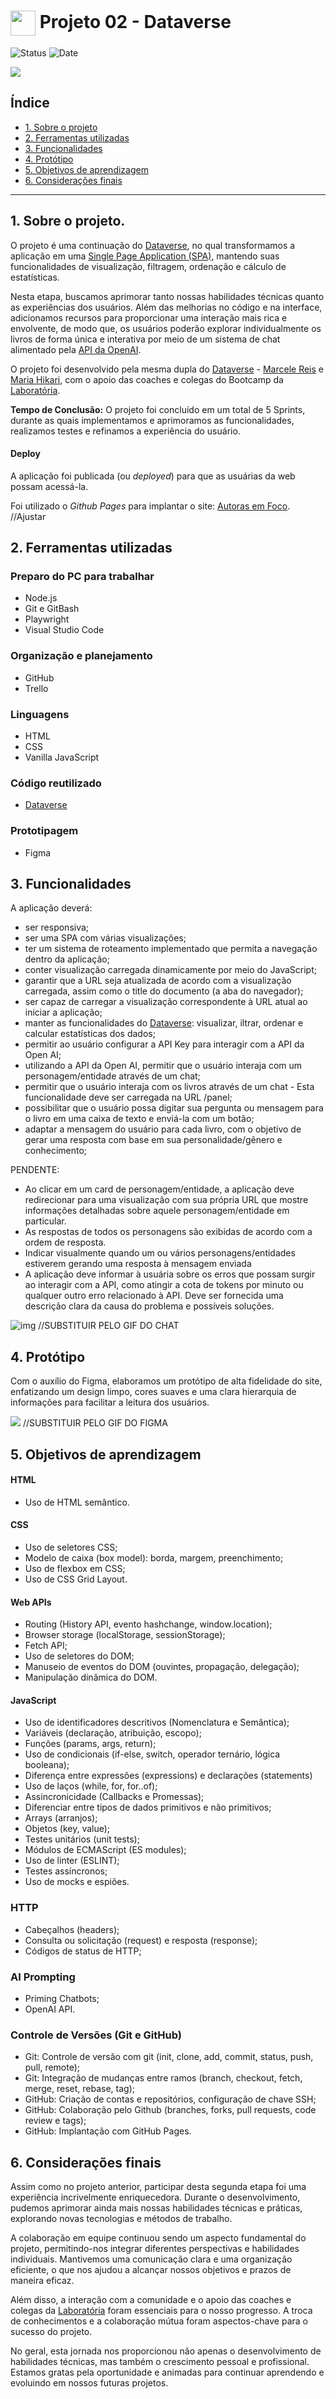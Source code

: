 <h1>
    <a href="https://www.laboratoria.la/br">
     <img align="center" width="40px" src="https://v.fastcdn.co/u/cf943cfe/52655001-0-Laboratoria-RGB-isot.png"></a>
    <span>Projeto 02 - Dataverse</span>
</h1> 

![Status](https://img.shields.io/static/v1?label=Status&message=CONCLU%C3%8DDO&color=%3CCOLOR%3E&style=%3CSTYLE%3E&logo=%3CLOGO%3E) ![Date](https://img.shields.io/badge/Release_date-FEVEREIRO-yellow)

<img src="https://i.imgur.com/BVQmFCk.png">

## Índice

* [1. Sobre o projeto](#1-sobre-o-projeto)
* [2. Ferramentas utilizadas](#2-ferramentas-utilizadas)
* [3. Funcionalidades](#3-funcionalidades)
* [4. Protótipo](#4-prototipo)
* [5. Objetivos de aprendizagem](#5-objetivos-de-aprendizagem)
* [6. Considerações finais](#6-considerações-finais)


***

## 1. Sobre o projeto.

O projeto é uma continuação do [Dataverse](https://mariahikari.github.io/SAP012-dataverse/), no qual transformamos a aplicação em uma [Single Page Application (SPA)](https://pt.wikipedia.org/wiki/Aplicativo_de_p%C3%A1gina_%C3%BAnica), mantendo suas funcionalidades de visualização, filtragem, ordenação e cálculo de estatísticas.

Nesta etapa, buscamos aprimorar tanto nossas habilidades técnicas quanto as experiências dos usuários. Além das melhorias no código e na interface, adicionamos recursos para proporcionar uma interação mais rica e envolvente, de modo que, os usuários poderão explorar individualmente os livros de forma única e interativa por meio de um sistema de chat alimentado pela [API da OpenAI](https://openai.com/product).

O projeto foi desenvolvido pela mesma dupla do [Dataverse](https://mariahikari.github.io/SAP012-dataverse/) - [Marcele Reis](https://github.com/marcelereis) e [Maria Hikari](https://github.com/mariahikari), com o apoio das coaches e colegas do Bootcamp da [Laboratória](https://github.com/Laboratoria).

**Tempo de Conclusão:** O projeto foi concluído em um total de 5 Sprints, durante as quais implementamos e aprimoramos as funcionalidades, realizamos testes e refinamos a experiência do usuário.

#### Deploy
A aplicação foi publicada (ou _deployed_) para que as usuárias da web possam acessá-la.

Foi utilizado o _Github Pages_ para implantar o site: [Autoras em Foco](https://mariahikari.github.io/SAP012-dataverse-chat/). //Ajustar

## 2. Ferramentas utilizadas

### Preparo do PC para trabalhar

+ Node.js
+ Git e GitBash
+ Playwright
+ Visual Studio Code

### Organização e planejamento

+ GitHub
+ Trello

### Linguagens

+ HTML
+ CSS
+ Vanilla JavaScript

### Código reutilizado

+ [Dataverse](https://mariahikari.github.io/SAP012-dataverse/)

### Prototipagem

+ Figma

## 3. Funcionalidades

A aplicação deverá:
- ser responsiva;
- ser uma SPA com várias visualizações;
- ter um sistema de roteamento implementado que permita a navegação dentro da aplicação;
- conter visualização carregada dinamicamente por meio do JavaScript;
- garantir que a URL seja atualizada de acordo com a visualização carregada, assim como o title do documento (a aba do navegador);
- ser capaz de carregar a visualização correspondente à URL atual ao iniciar a aplicação;
- manter as funcionalidades do [Dataverse](https://mariahikari.github.io/SAP012-dataverse/): visualizar, iltrar, ordenar e calcular estatísticas dos dados;
- permitir ao usuário configurar a API Key para interagir com a API da Open AI;
- utilizando a API da Open AI, permitir que o usuário interaja com um personagem/entidade através de um chat;
- permitir que o usuário interaja com os livros através de um chat - Esta funcionalidade deve ser carregada na URL /panel;
- possibilitar que o usuário possa digitar sua pergunta ou mensagem para o livro em uma caixa de texto e enviá-la com um botão;
- adaptar a mensagem do usuário para cada livro, com o objetivo de gerar uma resposta com base em sua personalidade/gênero e conhecimento;



PENDENTE:
- Ao clicar em um card de personagem/entidade, a aplicação deve redirecionar para uma visualização com sua própria URL que mostre informações detalhadas sobre aquele personagem/entidade em particular.
- As respostas de todos os personagens são exibidas de acordo com a ordem de resposta.
- Indicar visualmente quando um ou vários personagens/entidades estiverem gerando uma resposta à mensagem enviada
- A aplicação deve informar à usuária sobre os erros que possam surgir ao interagir com a API, como atingir a cota de tokens por minuto ou qualquer outro erro relacionado à API. Deve ser fornecida uma descrição clara da causa do problema e possíveis soluções.

![img](./src/data/assets/gif.gif) //SUBSTITUIR PELO GIF DO CHAT

## 4. Protótipo 

Com o auxílio do Figma, elaboramos um protótipo de alta fidelidade do site, enfatizando um design limpo, cores suaves e uma clara hierarquia de informações para facilitar a leitura dos usuários.

<img src="https://imgur.com/zAoG9Hy.png"> //SUBSTITUIR PELO GIF DO FIGMA


## 5. Objetivos de aprendizagem

#### HTML

- Uso de HTML semântico.

#### CSS

- Uso de seletores CSS;
- Modelo de caixa (box model): borda, margem, preenchimento;
- Uso de flexbox em CSS;
- Uso de CSS Grid Layout.

#### Web APIs

- Routing (History API, evento hashchange, window.location);
- Browser storage (localStorage, sessionStorage);
- Fetch API;
- Uso de seletores do DOM;
- Manuseio de eventos do DOM (ouvintes, propagação, delegação);
- Manipulação dinâmica do DOM.

#### JavaScript

- Uso de identificadores descritivos (Nomenclatura e Semântica);
- Variáveis (declaração, atribuição, escopo);
- Funções (params, args, return);
- Uso de condicionais (if-else, switch, operador ternário, lógica booleana);
- Diferença entre expressões (expressions) e declarações (statements)
- Uso de laços (while, for, for..of);
- Assincronicidade (Callbacks e Promessas);
- Diferenciar entre tipos de dados primitivos e não primitivos;
- Arrays (arranjos);
- Objetos (key, value);
- Testes unitários (unit tests);
- Módulos de ECMAScript (ES modules);
- Uso de linter (ESLINT);
- Testes assíncronos;
- Uso de mocks e espiões.

### HTTP

- Cabeçalhos (headers);
- Consulta ou solicitação (request) e resposta (response);
- Códigos de status de HTTP;

### AI Prompting

- Priming Chatbots;
- OpenAI API.

### Controle de Versões (Git e GitHub)

- Git: Controle de versão com git (init, clone, add, commit, status, push, pull, remote);
- Git: Integração de mudanças entre ramos (branch, checkout, fetch, merge, reset, rebase, tag);
- GitHub: Criação de contas e repositórios, configuração de chave SSH;
- GitHub: Colaboração pelo Github (branches, forks, pull requests, code review e tags);
- GitHub: Implantação com GitHub Pages.

## 6. Considerações finais

Assim como no projeto anterior, participar desta segunda etapa foi uma experiência incrivelmente enriquecedora. Durante o desenvolvimento, pudemos aprimorar ainda mais nossas habilidades técnicas e práticas, explorando novas tecnologias e métodos de trabalho.

A colaboração em equipe continuou sendo um aspecto fundamental do projeto, permitindo-nos integrar diferentes perspectivas e habilidades individuais. Mantivemos uma comunicação clara e uma organização eficiente, o que nos ajudou a alcançar nossos objetivos e prazos de maneira eficaz.

Além disso, a interação com a comunidade e o apoio das coaches e colegas da [Laboratória](https://github.com/Laboratoria) foram essenciais para o nosso progresso. A troca de conhecimentos e a colaboração mútua foram aspectos-chave para o sucesso do projeto.

No geral, esta jornada nos proporcionou não apenas o desenvolvimento de habilidades técnicas, mas também o crescimento pessoal e profissional. Estamos gratas pela oportunidade e animadas para continuar aprendendo e evoluindo em nossos futuras projetos.
